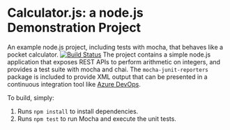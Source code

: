 Calculator.js: a node.js Demonstration Project
==============================================
An example node.js project, including tests with mocha, that behaves like
a pocket calculator.
[![Build Status](https://dev.azure.com/kartikeykhatri0411/Integrating%20External%20Source%20Control%20with%20Azure%20Pipelines/_apis/build/status/itzz2k.calculator?branchName=master)](https://dev.azure.com/kartikeykhatri0411/Integrating%20External%20Source%20Control%20with%20Azure%20Pipelines/_build/latest?definitionId=35&branchName=master)
The project contains a simple node.js application that exposes REST APIs
to perform arithmetic on integers, and provides a test suite with mocha
and chai.  The `mocha-junit-reporters` package is included to provide XML
output that can be presented in a continuous integration tool like
[Azure DevOps](https://azure.com/devops).

To build, simply:

1. Runs `npm install` to install dependencies.
2. Runs `npm test` to run Mocha and execute the unit tests.

